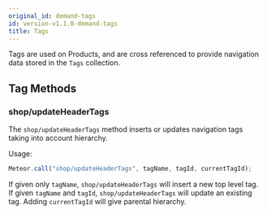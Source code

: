 ```yaml
---
original_id: demand-tags
id: version-v1.1.0-demand-tags
title: Tags
---
```

    
Tags are used on Products, and are cross referenced to provide navigation data stored in the `Tags` collection.

## Tag Methods

### shop/updateHeaderTags

The `shop/updateHeaderTags` method inserts or updates navigation tags taking into account hierarchy.

Usage:

```js
Meteor.call("shop/updateHeaderTags", tagName, tagId, currentTagId);
```

If given only `tagName`, `shop/updateHeaderTags` will insert a new top level tag. If given `tagName` and `tagId`, `shop/updateHeaderTags` will update an existing tag. Adding `currentTagId` will give parental hierarchy.
